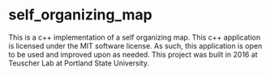 # self_organizing_map
This is a c++ implementation of a self organizing map. This c++ application is licensed under the MIT software license. As such, this application is open to be used and improved upon as needed. This project was built in 2016 at Teuscher Lab at Portland State University.
